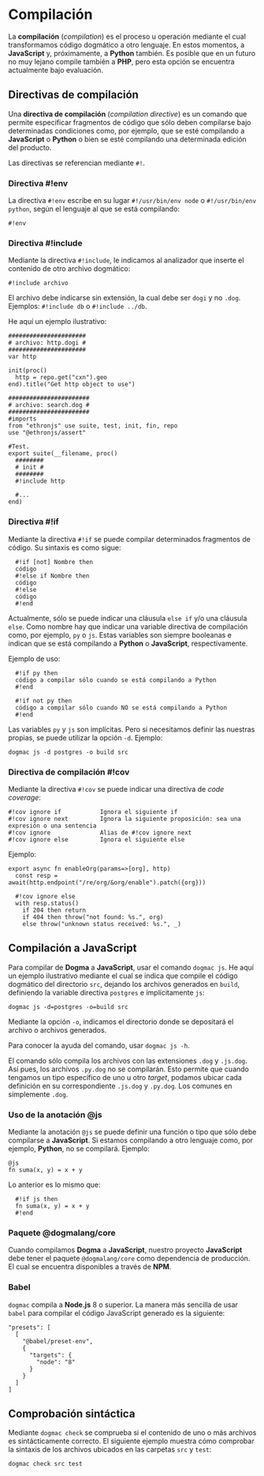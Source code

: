 # Compilación

La **compilación** (*compilation*) es el proceso u operación mediante el cual transformamos código dogmático a otro lenguaje.
En estos momentos, a **JavaScript** y, próximamente, a **Python** también.
Es posible que en un futuro no muy lejano compile también a **PHP**, pero esta opción se encuentra actualmente bajo evaluación.

## Directivas de compilación

Una **directiva de compilación** (*compilation directive*) es un comando que permite especificar fragmentos de código que sólo deben compilarse bajo determinadas condiciones como, por ejemplo, que se esté compilando a **JavaScript** o **Python** o bien se esté compilando una determinada edición del producto.

Las directivas se referencian mediante `#!`.

### Directiva #!env

La directiva `#!env` escribe en su lugar `#!/usr/bin/env node` o `#!/usr/bin/env python`, según el lenguaje al que se está compilando:

```
#!env
```

### Directiva #!include

Mediante la directiva `#!include`, le indicamos al analizador que inserte el contenido de otro archivo dogmático:

```
#!include archivo
```

El archivo debe indicarse sin extensión, la cual debe ser `dogi` y no `.dog`.
Ejemplos: `#!include db` o `#!include ../db`.

He aquí un ejemplo ilustrativo:

```
######################
# archivo: http.dogi #
######################
var http

init(proc()
  http = repo.get("cxn").geo
end).title("Get http object to use")

#######################
# archivo: search.dog #
#######################
#imports
from "ethronjs" use suite, test, init, fin, repo
use "@ethronjs/assert"

#Test.
export suite(__filename, proc()
  ########
  # init #
  ########
  #!include http

  #...
end)
```

### Directiva #!if

Mediante la directiva `#!if` se puede compilar determinados fragmentos de código.
Su sintaxis es como sigue:

```
  #!if [not] Nombre then
  código
  #!else if Nombre then
  código
  #!else
  código
  #!end
```

Actualmente, sólo se puede indicar una cláusula `else if` y/o una cláusula `else`.
Como nombre hay que indicar una variable directiva de compilación como, por ejemplo, `py` o `js`.
Estas variables son siempre booleanas e indican que se está compilando a **Python** o **JavaScript**, respectivamente.

Ejemplo de uso:

```
  #!if py then
  código a compilar sólo cuando se está compilando a Python
  #!end

  #!if not py then
  código a compilar sólo cuando NO se está compilando a Python
  #!end
```

Las variables `py` y `js` son implícitas.
Pero si necesitamos definir las nuestras propias, se puede utilizar la opción `-d`.
Ejemplo:

```
dogmac js -d postgres -o build src
```

### Directiva de compilación #!cov

Mediante la directiva `#!cov` se puede indicar una directiva de *code coverage*:

```
#!cov ignore if           Ignora el siguiente if
#!cov ignore next         Ignora la siguiente proposición: sea una expresión o una sentencia
#!cov ignore              Alias de #!cov ignore next
#!cov ignore else         Ignora el siguiente else
```

Ejemplo:

```
export async fn enableOrg(params=>[org], http)
  const resp = await(http.endpoint("/re/org/&org/enable").patch({org}))

  #!cov ignore else
  with resp.status()
    if 204 then return
    if 404 then throw("not found: %s.", org)
    else throw("unknown status received: %s.", _)
```

## Compilación a JavaScript

Para compilar de **Dogma** a **JavaScript**, usar el comando `dogmac js`.
He aquí un ejemplo ilustrativo mediante el cual se indica que compile el código dogmático del directorio `src`, dejando los archivos generados en `build`, definiendo la variable directiva `postgres` e implícitamente `js`:

```
dogmac js -d=postgres -o=build src
```

Mediante la opción `-o`, indicamos el directorio donde se depositará el archivo o archivos generados.

Para conocer la ayuda del comando, usar `dogmac js -h`.

El comando sólo compila los archivos con las extensiones `.dog` y `.js.dog`.
Así pues, los archivos `.py.dog` no se compilarán.
Esto permite que cuando tengamos un tipo específico de uno u otro *target*, podamos ubicar cada definición en su correspondiente `.js.dog` y `.py.dog`.
Los comunes en simplemente `.dog`.

### Uso de la anotación @js

Mediante la anotación `@js` se puede definir una función o tipo que sólo debe compilarse a **JavaScript**.
Si estamos compilando a otro lenguaje como, por ejemplo, **Python**, no se compilará.
Ejemplo:

```
@js
fn suma(x, y) = x + y
```

Lo anterior es lo mismo que:

```
  #!if js then
  fn suma(x, y) = x + y
  #!end
```

### Paquete @dogmalang/core

Cuando compilamos **Dogma** a **JavaScript**, nuestro proyecto **JavaScript** debe tener el paquete `@dogmalang/core` como dependencia de producción.
El cual se encuentra disponibles a través de **NPM**.

### Babel

`dogmac` compila a **Node.js** 8 o superior.
La manera más sencilla de usar `babel` para compilar el código JavaScript generado es la siguiente:

```
"presets": [
  [
    "@babel/preset-env",
    {
      "targets": {
        "node": "8"
      }
    }
  ]
]
```

## Comprobación sintáctica

Mediante `dogmac check` se comprueba si el contenido de uno o más archivos es sintácticamente correcto.
El siguiente ejemplo muestra cómo comprobar la sintaxis de los archivos ubicados en las carpetas `src` y `test`:

```
dogmac check src test
```
